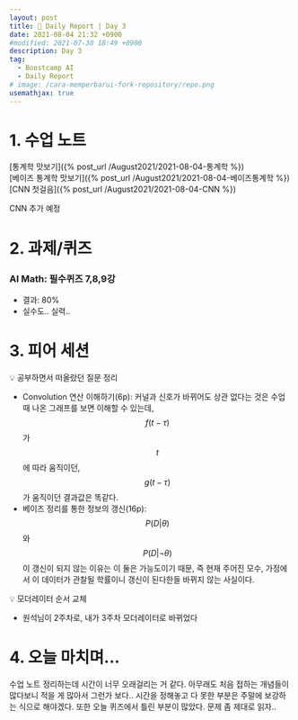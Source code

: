 ```yaml
---
layout: post
title: 📔 Daily Report | Day 3
date: 2021-08-04 21:32 +0900
#modified: 2021-07-30 18:49 +0900
description: Day 3
tag:
  - Boostcamp AI
  - Daily Report
# image: /cara-memperbarui-fork-repository/repo.png
usemathjax: true
---
```


# 1. 수업 노트

[통계학 맛보기]({% post_url /August2021/2021-08-04-통계학 %})
<br/>
[베이즈 통계학 맛보기]({% post_url /August2021/2021-08-04-베이즈통계학 %})
<br/>
[CNN 첫걸음]({% post_url /August2021/2021-08-04-CNN %})

CNN 추가 예정

# 2. 과제/퀴즈

### AI Math: 필수퀴즈 7,8,9강
* 결과: 80%
* 실수도.. 실력..

# 3. 피어 세션

💡 공부하면서 떠올랐던 질문 정리
* Convolution 연산 이해하기(6p): 커널과 신호가 바뀌어도 상관 없다는 것은 수업 때 나온 그래프를 보면 이해할 수 있는데, $$f(t-\tau)$$가 $$t$$에 따라 움직이던, $$g(t-\tau)$$가 움직이던 결과값은 똑같다.
* 베이즈 정리를 통한 정보의 갱신(16p): $$P(D\vert\theta)$$와 $$P(D\vert\lnot\theta)$$이 갱신이 되지 않는 이유는 이 둘은 가능도이기 때문, 즉 현재 주어진 모수, 가정에서 이 데이터가 관찰될 학률이니 갱신이 된다한들 바뀌지 않는 사실이다.

💡 모더레이터 순서 교체
* 원석님이 2주차로, 내가 3주차 모더레이터로 바뀌었다

# 4. 오늘 마치며...

수업 노트 정리하는데 시간이 너무 오래걸리는 거 같다. 아무래도 처음 접하는 개념들이 많다보니 적을 게 많아서 그런가 보다.. 시간을 정해놓고 다 못한 부분은 주말에 보강하는 식으로 해야겠다. 또한 오늘 퀴즈에서 틀린 부분이 많았다. 문제 좀 제대로 읽자.. <br>